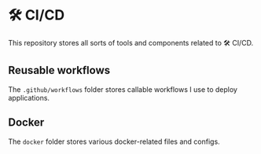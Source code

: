 # 🛠 CI/CD
This repository stores all sorts of tools and components related to 🛠 CI/CD.

## Reusable workflows
The `.github/workflows` folder stores callable workflows I use to deploy applications.

## Docker
The `docker` folder stores various docker-related files and configs.
